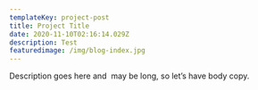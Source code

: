 ```yaml
---
templateKey: project-post
title: Project Title
date: 2020-11-10T02:16:14.029Z
description: Test
featuredimage: /img/blog-index.jpg
---
```

Description goes here and  may be long, so let’s have body copy.